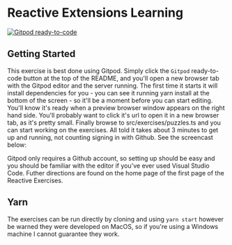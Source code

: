 # Reactive Extensions Learning

[![Gitpod ready-to-code](https://img.shields.io/badge/Gitpod-ready--to--code-blue?logo=gitpod)](https://gitpod.io/#https://github.com/paytonrules/learn-reactive-extensions)

## Getting Started

This exercise is best done using Gitpod. Simply click the `Gitpod` ready-to-code button at the top of the README,
and you'll open a new browser tab with the Gitpod editor and the server running. The first time it starts it will
install dependencies for you - you can see it running yarn install at the bottom of the screen - so it'll be a moment 
before you can start editing. You'll know it's ready when a preview browser window appears on the right hand side. You'll
probably want to click it's url to open it in a new browser tab, as it's pretty small. Finally browse to src/exercises/puzzles.ts
and you can start working on the exercises. All told it takes about 3 minutes to get up and running, not counting signing in with
Github.  See the screencast below:

Gitpod only requires a Github account, so setting up should be easy and you should be familiar with the editor 
if you've ever used Visual Studio Code. Futher directions are found on the home page of the first page of the Reactive Exercises.

## Yarn

The exercises can be run directly by cloning and using `yarn start` however be warned they were
developed on MacOS, so if you're using a Windows machine I cannot guarantee they work.
